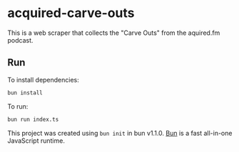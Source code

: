 # acquired-carve-outs

This is a web scraper that collects the "Carve Outs" from the aquired.fm podcast.

## Run

To install dependencies:

```bash
bun install
```

To run:

```bash
bun run index.ts
```

This project was created using `bun init` in bun v1.1.0. [Bun](https://bun.sh) is a fast all-in-one JavaScript runtime.
